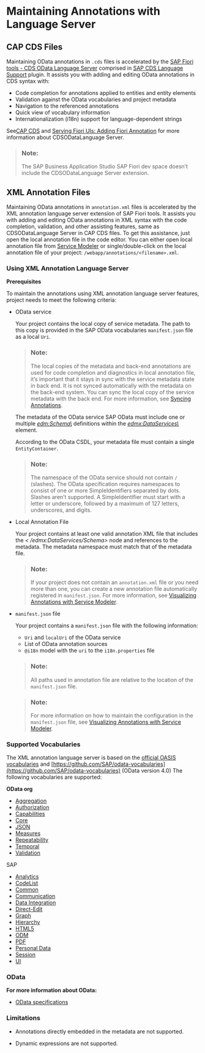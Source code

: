 <!-- loio6fc93f80827940809437365abdf85b75 -->

# Maintaining Annotations with Language Server



<a name="loio6fc93f80827940809437365abdf85b75__section_ghs_fs5_hrb"/>

## CAP CDS Files

Maintaining OData annotations in `.cds` files is accelerated by the [SAP Fiori tools - CDS OData Language Server](https://www.npmjs.com/package/@sap/ux-cds-odata-language-server-extension) comprised in [SAP CDS Language Support](https://marketplace.visualstudio.com/items?itemName=SAPSE.vscode-cds) plugin. It assists you with adding and editing OData annotations in CDS syntax with:

-   Code completion for annotations applied to entities and entity elements
-   Validation against the OData vocabularies and project metadata
-   Navigation to the referenced annotations
-   Quick view of vocabulary information
-   Internationalization \(i18n\) support for language-dependent strings

See[CAP CDS](https://cap.cloud.sap/docs/about/) and [Serving Fiori UIs: Adding Fiori Annotation](https://cap.cloud.sap/docs/advanced/fiori#fiori-annotations) for more information about CDSODataLanguage Server.

> ### Note:  
> The SAP Business Application Studio SAP Fiori dev space doesn’t include the CDSODataLanguage Server extension.



<a name="loio6fc93f80827940809437365abdf85b75__XML_Code_Editor"/>

## XML Annotation Files

Maintaining OData annotations in `annotation.xml` files is accelerated by the XML annotation language server extension of SAP Fiori tools. It assists you with adding and editing OData annotations in XML syntax with the code completion, validation, and other assisting features, same as CDSODataLanguage Server in CAP CDS files. To get this assistance, just open the local annotation file in the code editor. You can either open local annotation file from [Service Modeler](visualizing-annotations-with-service-modeler-58784b5.md#loio58784b52f2284532afe2ab161e0312c9__section_uph_2rk_xlb) or single/double-click on the local annotation file of your project: `/webapp/annotations/<filename>.xml`.



### Using XML Annotation Language Server

**Prerequisites**

To maintain the annotations using XML annotation language server features, project needs to meet the following criteria:

-   OData service

    Your project contains the local copy of service metadata. The path to this copy is provided in the SAP OData vocabularies `manifest.json` file as a local `Uri`.

    > ### Note:  
    > The local copies of the metadata and back-end annotations are used for code completion and diagnostics in local annotation file, it’s important that it stays in sync with the service metadata state in back end. It is not synced automatically with the metadata on the back-end system. You can sync the local copy of the service metadata with the back end. For more information, see [Syncing Annotations](../Project-Functions/managing-service-and-annotations-files-8182ff3.md#loio8182ff3b19574f038bd636b9991aa24e__sync).

    The metadata of the OData service SAP OData must include one or multiple *<edm:Schema\>* definitions within the *<edmx:DataServices\>* element.

    According to the OData CSDL, your metadata file must contain a single `EntityContainer`.

    > ### Note:  
    > The namespace of the OData service should not contain `/` \(slashes\). The OData specification requires namespaces to consist of one or more SimpleIdentifiers separated by dots. Slashes aren’t supported. A SimpleIdentifier must start with a letter or underscore, followed by a maximum of 127 letters, underscores, and digits.

-   Local Annotation File

    Your project contains at least one valid annotation XML file that includes the *< /edmx:DataServices/Schema\>* node and references to the metadata. The metadata namespace must match that of the metadata file.

    > ### Note:  
    > If your project does not contain an `annotation.xml` file or you need more than one, you can create a new annotation file automatically registered in `manifest.json`. For more information, see [Visualizing Annotations with Service Modeler](visualizing-annotations-with-service-modeler-58784b5.md).

-   `manifest.json` file

    Your project contains a `manifest.json` file with the following information:

    -   `Uri` and `localUri` of the OData service
    -   List of OData annotation sources
    -   `@i18n` model with the `uri` to the `i18n.properties` file

    > ### Note:  
    > All paths used in annotation file are relative to the location of the `manifest.json` file.

    > ### Note:  
    > For more information on how to maintain the configuration in the `manifest.json` file, see [Visualizing Annotations with Service Modeler](visualizing-annotations-with-service-modeler-58784b5.md).




### Supported Vocabularies

The XML annotation language server is based on the [official OASIS vocabularies](https://github.com/oasis-tcs/odata-vocabularies/tree/master/vocabularies/) and [https://github.com/SAP/odata-vocabularies](https://github.com/SAP/odata-vocabularies) \(OData version 4.0\) The following vocabularies are supported:

**OData org**

-   [Aggregation](https://oasis-tcs.github.io/odata-vocabularies/vocabularies/Org.OData.Aggregation.V1.html)
-   [Authorization](https://oasis-tcs.github.io/odata-vocabularies/vocabularies/Org.OData.Authorization.V1.html)
-   [Capabilities](https://oasis-tcs.github.io/odata-vocabularies/vocabularies/Org.OData.Capabilities.V1.html)
-   [Core](https://oasis-tcs.github.io/odata-vocabularies/vocabularies/Org.OData.Core.V1.html)
-   [JSON](https://oasis-tcs.github.io/odata-vocabularies/vocabularies/Org.OData.JSON.V1.html)
-   [Measures](https://oasis-tcs.github.io/odata-vocabularies/vocabularies/Org.OData.Measures.V1.html)
-   [Repeatability](https://oasis-tcs.github.io/odata-vocabularies/vocabularies/Org.OData.Repeatability.V1.html)
-   [Temporal](https://oasis-tcs.github.io/odata-vocabularies/vocabularies/Org.OData.Temporal.V1.html)
-   [Validation](https://oasis-tcs.github.io/odata-vocabularies/vocabularies/Org.OData.Validation.V1.html)

SAP

-   [Analytics](https://sap.github.io/odata-vocabularies/vocabularies/Analytics.html)
-   [CodeList](https://sap.github.io/odata-vocabularies/vocabularies/CodeList.html)
-   [Common](https://sap.github.io/odata-vocabularies/vocabularies/Common.html)
-   [Communication](https://sap.github.io/odata-vocabularies/vocabularies/Communication.html)
-   [Data Integration](https://sap.github.io/odata-vocabularies/vocabularies/DataIntegration.html)
-   [Direct-Edit](https://sap.github.io/odata-vocabularies/vocabularies/DirectEdit.html)
-   [Graph](https://sap.github.io/odata-vocabularies/vocabularies/Graph.html)
-   [Hierarchy](https://sap.github.io/odata-vocabularies/vocabularies/Hierarchy.html)
-   [HTML5](https://sap.github.io/odata-vocabularies/vocabularies/HTML5.html)
-   [ODM](https://sap.github.io/odata-vocabularies/vocabularies/ODM.html)
-   [PDF](https://sap.github.io/odata-vocabularies/vocabularies/PDF.html)
-   [Personal Data](https://sap.github.io/odata-vocabularies/vocabularies/PersonalData.html)
-   [Session](https://sap.github.io/odata-vocabularies/vocabularies/Session.html)
-   [UI](https://sap.github.io/odata-vocabularies/vocabularies/UI.html)



### OData

**For more information about OData:**

-   [OData specifications](http://docs.oasis-open.org/odata/odata/v4.0/odata-v4.0-part3-csdl.html)




### Limitations

-   Annotations directly embedded in the metadata are not supported.

-   Dynamic expressions are not supported.


